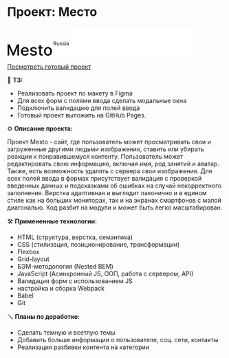 # Проект: Место

![logo_white](src/images/logo/logo_black.png)![logo_black](src/images/logo/logo.svg)

[Посмотреть готовый проект](https://ds-sev.github.io/mesto)

📝 **ТЗ:**

* Реализовать проект по макету в Figma 
* Для всех форм с полями ввода сделать модальные окна 
* Подключить валидацию для полей ввода 
* Готовый проект выложить на GitHub Pages.

⚙️ **Описание проекта:**

Проект Mesto - сайт, где пользователь может просматривать свои и загруженные другими людьми изображения, ставить или
убирать реакции к понравившемуся контенту. Пользователь может редактировать свою информацию, включая имя, род занятий
и аватар. Также, есть возможность удалять с сервера свои изображения. Для всех полей ввода в формах присутствует
валидация с проверкой введенных данных и подсказками об ошибках на случай некорректного заполнения. Верстка адаптивная
и выглядит лаконично и в едином стиле как на больших мониторах, так и на экранах смартфонов с малой диагональю. Код разбит на модули
и может быть легко масштабирован.

🛠️ **Примененные технологии:**

* HTML (структура, верстка, семантика)
* CSS (стилизация, позиционирование, трансформации)
* Flexbox
* Grid-layout
* БЭМ-методология (Nested BEM)
* JavaScript (Асинхронный JS, ООП, работа с сервером, API)
* Валидация форм с использованием JS
* настройка и сборка Webpack
* Babel
* Git

🪛 **Планы по доработке:**

* Сделать темную и всетлую темы
* Добавить больше информации о пользователе, соц. сети, контакты
* Реализация разбивки контента на категории



